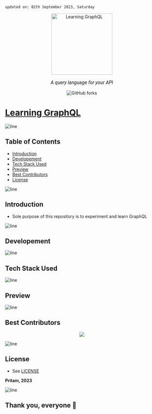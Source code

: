     updated on: 02th September 2023, Saturday

<div align=center>
    <a href="https://learning-graph-ql-pritam.vercel.app/">
        <img width="200" src="https://upload.wikimedia.org/wikipedia/commons/1/17/GraphQL_Logo.svg" alt="Learning GraphQL">
    </a>
    <p style="font-family: roboto, calibri; font-size:12pt; font-style:italic"> A query language for your API</p>
    <a src="https://github.com/warmachine028/learning-GraphQL/forks">
        <img alt="GitHub forks" src="https://img.shields.io/github/forks/warmachine028/learning-GraphQL">
    </a>
</div>

# [Learning GraphQL](https://github.com/warmachine028/learning-GraphQL)

![line]

## Table of Contents

- [Introduction](#introduction)
- [Developement](#developement)
- [Tech Stack Used](#tech-stack-used)
- [Preview](#preview)
- [Best Contributors](#best-contributors)
- [License](#license)

![line]

## Introduction

- Sole purpose of this repository is to experiment and learn GraphQL 

![line]

## Developement

![line]

## Tech Stack Used

[markdown badges]: https://github.com/Ileriayo/markdown-badges

![line]

## Preview

![line]

## Best Contributors

<div align="center">
    <a  href="https://github.com/warmachine028/learning-GraphQL/graphs/contributors">
        <img src="https://contrib.rocks/image?repo=warmachine028/learning-GraphQL&anon=1" />
    </a>
</div>

![line]

## License

- See [LICENSE]

**Pritam, 2023**

![line]

## Thank you, everyone 💚

[line]: https://user-images.githubusercontent.com/75939390/137615281-3a875960-92cc-407f-97fe-fd2319bdb252.png

[License]: https://github.com/warmachine028/learning-GraphQL/blob/main/LICENSE
<!-- 02/09/23 -->
